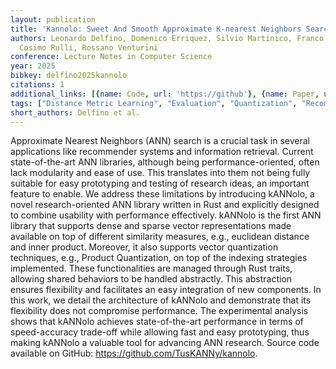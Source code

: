 ```yaml
---
layout: publication
title: 'Kannolo: Sweet And Smooth Approximate K-nearest Neighbors Search'
authors: Leonardo Delfino, Domenico Erriquez, Silvio Martinico, Franco Maria Nardini,
  Cosimo Rulli, Rossano Venturini
conference: Lecture Notes in Computer Science
year: 2025
bibkey: delfino2025kannolo
citations: 1
additional_links: [{name: Code, url: 'https://github'}, {name: Paper, url: 'https://arxiv.org/abs/2501.06121'}]
tags: ["Distance Metric Learning", "Evaluation", "Quantization", "Recommender Systems", "Tools & Libraries"]
short_authors: Delfino et al.
---
```

Approximate Nearest Neighbors (ANN) search is a crucial task in several
applications like recommender systems and information retrieval. Current
state-of-the-art ANN libraries, although being performance-oriented, often lack
modularity and ease of use. This translates into them not being fully suitable
for easy prototyping and testing of research ideas, an important feature to
enable. We address these limitations by introducing kANNolo, a novel
research-oriented ANN library written in Rust and explicitly designed to
combine usability with performance effectively. kANNolo is the first ANN
library that supports dense and sparse vector representations made available on
top of different similarity measures, e.g., euclidean distance and inner
product. Moreover, it also supports vector quantization techniques, e.g.,
Product Quantization, on top of the indexing strategies implemented. These
functionalities are managed through Rust traits, allowing shared behaviors to
be handled abstractly. This abstraction ensures flexibility and facilitates an
easy integration of new components. In this work, we detail the architecture of
kANNolo and demonstrate that its flexibility does not compromise performance.
The experimental analysis shows that kANNolo achieves state-of-the-art
performance in terms of speed-accuracy trade-off while allowing fast and easy
prototyping, thus making kANNolo a valuable tool for advancing ANN research.
Source code available on GitHub: https://github.com/TusKANNy/kannolo.